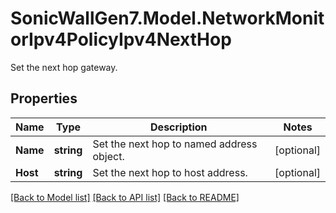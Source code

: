 # SonicWallGen7.Model.NetworkMonitorIpv4PolicyIpv4NextHop
Set the next hop gateway.

## Properties

Name | Type | Description | Notes
------------ | ------------- | ------------- | -------------
**Name** | **string** | Set the next hop to named address object. | [optional] 
**Host** | **string** | Set the next hop to host address. | [optional] 

[[Back to Model list]](../README.md#documentation-for-models) [[Back to API list]](../README.md#documentation-for-api-endpoints) [[Back to README]](../README.md)

